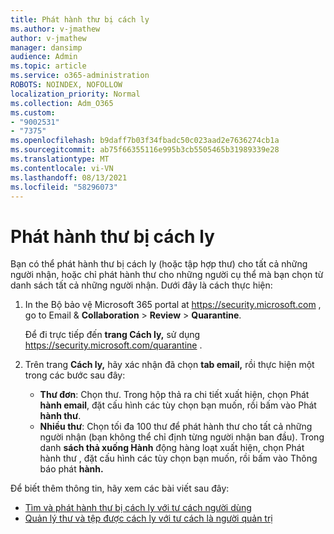 ```yaml
---
title: Phát hành thư bị cách ly
ms.author: v-jmathew
author: v-jmathew
manager: dansimp
audience: Admin
ms.topic: article
ms.service: o365-administration
ROBOTS: NOINDEX, NOFOLLOW
localization_priority: Normal
ms.collection: Adm_O365
ms.custom:
- "9002531"
- "7375"
ms.openlocfilehash: b9daff7b03f34fbadc50c023aad2e7636274cb1a
ms.sourcegitcommit: ab75f66355116e995b3cb5505465b31989339e28
ms.translationtype: MT
ms.contentlocale: vi-VN
ms.lasthandoff: 08/13/2021
ms.locfileid: "58296073"
---
```

# <a name="release-quarantined-messages"></a>Phát hành thư bị cách ly

Bạn có thể phát hành thư bị cách ly (hoặc tập hợp thư) cho tất cả những người nhận, hoặc chỉ phát hành thư cho những người cụ thể mà bạn chọn từ danh sách tất cả những người nhận. Dưới đây là cách thực hiện:

1. In the Bộ bảo vệ Microsoft 365 portal at <https://security.microsoft.com> , go to Email & **Collaboration** \> **Review** \> **Quarantine**.

   Để đi trực tiếp đến **trang Cách ly,** sử dụng <https://security.microsoft.com/quarantine> .

2. Trên trang **Cách ly,** hãy xác nhận đã chọn **tab email,** rồi thực hiện một trong các bước sau đây:
   - **Thư đơn**: Chọn thư. Trong hộp thả ra chi tiết xuất hiện, chọn Phát **hành email**, đặt cấu hình các tùy chọn bạn muốn, rồi bấm vào Phát **hành thư**.
   - **Nhiều thư**: Chọn tối đa 100 thư để phát hành thư cho tất cả những người nhận (bạn không thể chỉ định từng người nhận ban đầu). Trong danh **sách thả xuống Hành** động hàng loạt xuất hiện, chọn Phát hành thư , đặt cấu hình các tùy chọn bạn muốn, rồi bấm vào Thông báo phát **hành.** 

Để biết thêm thông tin, hãy xem các bài viết sau đây:

- [Tìm và phát hành thư bị cách ly với tư cách người dùng](https://docs.microsoft.com/microsoft-365/security/office-365-security/find-and-release-quarantined-messages-as-a-user)
- [Quản lý thư và tệp được cách ly với tư cách là người quản trị](https://docs.microsoft.com/microsoft-365/security/office-365-security/manage-quarantined-messages-and-files)
